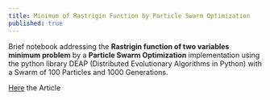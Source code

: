 ```yaml
---
title: Minimum of Rastrigin Function by Particle Swarm Optimization
published: true
---
```

Brief notebook addressing the **Rastrigin function of two variables minimum problem** by a **Particle Swarm Optimization** implementation using the python library DEAP (Distributed Evolutionary Algorithms in Python) with a Swarm of 100 Particles and 1000 Generations.

[Here](https://github.com/rosariomoscato/rosariomoscato.github.io/blob/master/img/Rastrigin.pdf "Rastrigin") the Article
